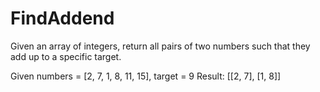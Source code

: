# FindAddend
Given an array of integers, return all pairs of two numbers such that they add up to a specific target.

Given numbers = [2, 7, 1, 8, 11, 15], target = 9
Result: [[2, 7], [1, 8]]

